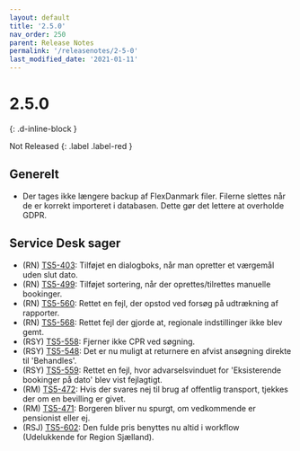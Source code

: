 ```yaml
---
layout: default
title: '2.5.0'
nav_order: 250
parent: Release Notes
permalink: '/releasenotes/2-5-0'
last_modified_date: '2021-01-11'
---
```


# 2.5.0
{: .d-inline-block }

Not Released
{: .label .label-red }

## Generelt
- Der tages ikke længere backup af FlexDanmark filer. Filerne slettes når de er korrekt importeret i databasen. Dette gør det lettere at overholde GDPR.

## Service Desk sager
- (RN) [TS5-403](https://sd.trifork.com/browse/TS5-403): Tilføjet en dialogboks, når man opretter et værgemål uden slut dato.
- (RN) [TS5-499](https://sd.trifork.com/browse/TS5-499): Tilføjet sortering, når der oprettes/tilrettes manuelle bookinger.
- (RN) [TS5-560](https://sd.trifork.com/browse/TS5-560): Rettet en fejl, der opstod ved forsøg på udtrækning af rapporter.
- (RN) [TS5-568](https://sd.trifork.com/browse/TS5-568): Rettet fejl der gjorde at, regionale indstillinger ikke blev gemt.
- (RSY) [TS5-558](https://sd.trifork.com/browse/TS5-558): Fjerner ikke CPR ved søgning.
- (RSY) [TS5-548](https://sd.trifork.com/browse/TS5-548): Det er nu muligt at returnere en afvist ansøgning direkte til 'Behandles'.
- (RSY) [TS5-559](https://sd.trifork.com/browse/TS5-559): Rettet en fejl, hvor advarselsvinduet for 'Eksisterende bookinger på dato' blev vist fejlagtigt. 
- (RM) [TS5-472](https://sd.trifork.com/browse/TS5-472): Hvis der svares nej til brug af offentlig transport, tjekkes der om en bevilling er givet.
- (RM) [TS5-471](https://sd.trifork.com/browse/TS5-471): Borgeren bliver nu spurgt, om vedkommende er pensionist eller ej.
- (RSJ) [TS5-602](https://sd.trifork.com/browse/TS5-602): Den fulde pris benyttes nu altid  i workflow (Udelukkende for Region Sjælland).
